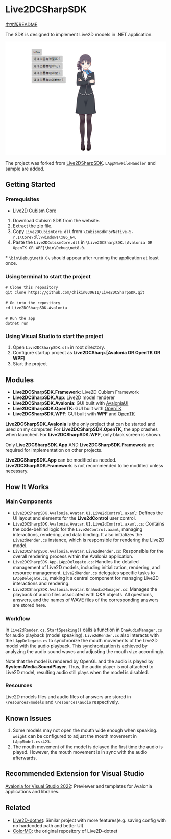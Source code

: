 # Live2DCSharpSDK

[中文版README](https://github.com/chikin030611/Live2DCSharpSDK/blob/master/README_ZH.md)

The SDK is designed to implement Live2D models in .NET application.

![demo](https://github.com/chikin030611/Live2DCSharpSDK/blob/master/image/demo.png)

The project was forked from [Live2DSharpSDK](https://github.com/Coloryr/Live2DCSharpSDK). `LAppWavFileHandler` and sample are added.

## Getting Started

### Prerequisites

- [Live2D Cubism Core](https://www.live2d.com/en/sdk/download/native/)

1. Download Cubism SDK from the website.
2. Extract the zip file.
3. Copy `Live2DCubismCore.dll` from `\CubismSdkForNative-5-r.1\Core\dll\windows\x86_64`.
4. Paste the `Live2DCubismCore.dll` in `\Live2DCSharpSDK.[Avalonia OR OpenTK OR WPF]\bin\Debug\net8.0`.

\* `\bin\Debug\net8.0\` should appear after running the application at least once.

### Using terminal to start the project
    # Clone this repository
    git clone https://github.com/chikin030611/Live2DCSharpSDK.git

    # Go into the repository
    cd Live2DCSharpSDK.Avalonia
    
    # Run the app
    dotnet run

### Using Visual Studio to start the project

1. Open `Live2DCSharpSDK.sln` in root directory.
2. Configure startup project as **Live2DCSharp.[Avalonia OR OpenTK OR WPF]**
3. Start the project

## Modules

- **Live2DCSharpSDK.Framework**: Live2D Cubism Framework
- **Live2DCSharpSDK.App**: Live2D model renderer
- **Live2DCSharpSDK.Avalonia**: GUI built with [AvaloniaUI](https://avaloniaui.net/)
- **Live2DCSharpSDK.OpenTK**: GUI built with [OpenTK](https://opentk.net/)
- **Live2DCSharpSDK.WPF**: GUI built with **WPF** and [OpenTK](https://opentk.net/)

**Live2DCSharpSDK.Avalonia** is the only project that can be started and used on my computer. For **Live2DCSharpSDK.OpenTK**, the app crashes when launched. For **Live2DCSharpSDK.WPF**, only black screen is shown.

Only **Live2DCSharpSDK.App** AND **Live2DCSharpSDK.Framework** are required for implementation on other projects.

**Live2DCSharpSDK.App** can be modified as needed. **Live2DCSharpSDK.Framework** is not recommended to be modified unless necessary.

## How It Works

### Main Components

- `Live2DCSharpSDK.Avalonia.Avatar.UI.Live2dControl.axaml`: Defines the UI layout and elements for the **Live2dControl** user control.
- `Live2DCSharpSDK.Avalonia.Avatar.UI.Live2dControl.axaml.cs`: Contains the code-behind logic for the `Live2dControl.axaml`, managing interactions, rendering, and data binding. It also initializes the `Live2dRender.cs` instance, which is responsible for rendering the Live2D model.
- `Live2DCSharpSDK.Avalonia.Avatar.Live2dRender.cs`: Responsible for the overall rendering process within the Avalonia application.
- `Live2DCSharpSDK.App.LAppDelegate.cs`: Handles the detailed management of Live2D models, including initialization, rendering, and resource management. `Live2dRender.cs` delegates specific tasks to `LAppDelegate.cs`, making it a central component for managing Live2D interactions and rendering.
- `Live2DCSharpSDK.Avalonia.Avatar.QnaAudioManager.cs`: Manages the playback of audio files associated with Q&A objects. All questions, answers, and the names of WAVE files of the corresponding answers are stored here.

### Workflow

In `Live2dRender.cs`, `StartSpeaking()` calls a function in `QnaAudioManager.cs` for audio playback (model speaking). `Live2dRender.cs` also interacts with the `LAppDelegate.cs` to synchronize the mouth movements of the Live2D model with the audio playback. This synchronization is achieved by analyzing the audio sound waves and adjusting the mouth size accordingly.

Note that the model is rendered by OpenGL and the audio is played by **System.Media.SoundPlayer**. Thus, the audio player is not attached to Live2D model, resulting audio still plays when the model is disabled.

### Resources

Live2D models files and audio files of answers are stored in `\resources\models` and `\resources\audio` respectively.


## Known Issues

1. Some models may not open the mouth wide enough when speaking. `weight` can be configured to adjust the mouth movement in `LAppModel.cs:423`.
2. The mouth movement of the model is delayed the first time the audio is played. However, the mouth movement is in sync with the audio afterwards.

## Recommended Extension for Visual Studio

[Avalonia for Visual Studio 2022](https://marketplace.visualstudio.com/items?itemName=AvaloniaTeam.AvaloniaVS): Previewer and templates for Avalonia applications and libraries.
 
## Related

- [Live2D-dotnet](https://github.com/chikin030611/Live2D-dotnet): Similar project with more features(e.g. saving config with no hardcoded path and better UI)
- [ColorMC](https://github.com/Coloryr/ColorMC/tree/master): the original repository of Live2D-dotnet

